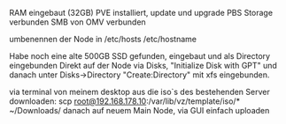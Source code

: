 RAM eingebaut (32GB)
PVE installiert, update und upgrade
PBS Storage verbunden
SMB von OMV verbunden 

umbenennen der Node in
/etc/hosts
/etc/hostname

Habe noch eine alte 500GB SSD gefunden, eingebaut und als Directory eingebunden
Direkt auf der Node via Disks, "Initialize Disk with GPT" und danach unter Disks->Directory "Create:Directory" mit xfs eingebunden.



via terminal von meinem desktop aus die iso`s des bestehenden Server downloaden:
scp root@192.168.178.10:/var/lib/vz/template/iso/* ~/Downloads/
danach auf neuem Main Node, via GUI einfach uploaden


